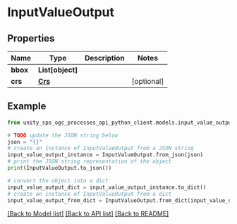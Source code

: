 # InputValueOutput


## Properties

Name | Type | Description | Notes
------------ | ------------- | ------------- | -------------
**bbox** | **List[object]** |  |
**crs** | [**Crs**](Crs.md) |  | [optional]

## Example

```python
from unity_sps_ogc_processes_api_python_client.models.input_value_output import InputValueOutput

# TODO update the JSON string below
json = "{}"
# create an instance of InputValueOutput from a JSON string
input_value_output_instance = InputValueOutput.from_json(json)
# print the JSON string representation of the object
print(InputValueOutput.to_json())

# convert the object into a dict
input_value_output_dict = input_value_output_instance.to_dict()
# create an instance of InputValueOutput from a dict
input_value_output_from_dict = InputValueOutput.from_dict(input_value_output_dict)
```
[[Back to Model list]](../README.md#documentation-for-models) [[Back to API list]](../README.md#documentation-for-api-endpoints) [[Back to README]](../README.md)

